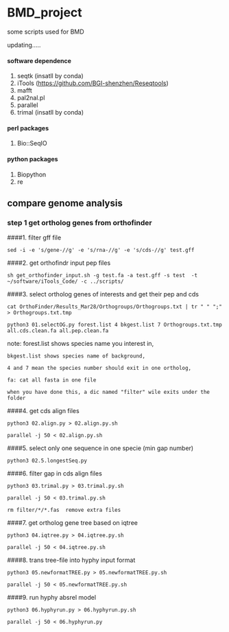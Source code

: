 # BMD_project
some scripts used for BMD

updating.....

#### software dependence
1. seqtk (insatll by conda)
2. iTools (https://github.com/BGI-shenzhen/Reseqtools)
3. mafft
4. pal2nal.pl
5. parallel
6. trimal (insatll by conda)
#### perl packages
1. Bio::SeqIO

#### python packages
1. Biopython
2. re

## compare genome analysis

### step 1 get ortholog genes from orthofinder
####1. filter gff file  

`sed -i -e 's/gene-//g' -e 's/rna-//g' -e 's/cds-//g' test.gff`

####2. get orthofindr input pep files 

`sh get_orthofinder_input.sh -g test.fa -a test.gff -s test  -t ~/software/iTools_Code/ -c ../scripts/`

####3. select ortholog genes of interests and get their pep and cds

```
cat OrthoFinder/Results_Mar28/Orthogroups/Orthogroups.txt | tr " " ";"  > Orthogroups.txt.tmp 

python3 01.selectOG.py forest.list 4 bkgest.list 7 Orthogroups.txt.tmp all.cds.clean.fa all.pep.clean.fa
```

note:  forest.list shows species name you interest in,

    bkgest.list shows species name of background,
       
    4 and 7 mean the species number should exit in one ortholog,
        
    fa: cat all fasta in one file

    when you have done this, a dic named "filter" wile exits under the folder

####4. get cds align files

```
python3 02.align.py > 02.align.py.sh

parallel -j 50 < 02.align.py.sh
```

####5. select only one sequence in one specie (min gap number)

```
python3 02.5.longestSeq.py
```

####6. filter gap in cds align files 

```
python3 03.trimal.py > 03.trimal.py.sh

parallel -j 50 < 03.trimal.py.sh

rm filter/*/*.fas  remove extra files 
```

####7. get ortholog gene tree based on iqtree

```
python3 04.iqtree.py > 04.iqtree.py.sh

parallel -j 50 < 04.iqtree.py.sh
```

####8. trans tree-file into hyphy input format

```
python3 05.newformatTREE.py > 05.newformatTREE.py.sh

parallel -j 50 < 05.newformatTREE.py.sh
```

####9. run hyphy absrel model

```
python3 06.hyphyrun.py > 06.hyphyrun.py.sh

parallel -j 50 < 06.hyphyrun.py
```
